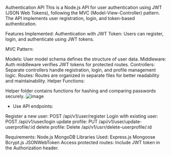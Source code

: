 Authentication API
This is a Node.js API for user authentication using JWT (JSON Web Tokens), following the MVC (Model-View-Controller) pattern. The API implements user registration, login, and token-based authentication.

Features Implemented:
Authentication with JWT Token: Users can register, login, and authenticate using JWT tokens.

MVC Pattern:

Models: User model schema defines the structure of user data.
Middleware: Auth middleware verifies JWT tokens for protected routes.
Controllers: Separate controllers handle registration, login, and profile management logic.
Routes: Routes are organized in separate files for better readability and maintainability.
Helper Functions:

Helper folder contains functions for hashing and comparing passwords securely.
![image](https://github.com/sabhishek07/Authentication_Assignment/assets/70909623/718ddca6-4ebb-43bb-85f8-b7452120f3b9)


- Use API endpoints:

Register a new user: POST /api/v1/user/register
Login with existing user: POST /api/v1/user/login
update profile:  PUT /api/v1/user/update-userprofile/:id
delete profile:  Delete /api/v1/usrr/delete-userprofile/:id

Requirements:
Node.js
MongoDB
Libraries Used:
Express.js
Mongoose
Bcrypt.js
JSONWebToken
Access protected routes: Include JWT token in the Authorization header.
